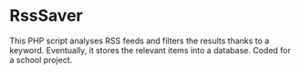 # RssSaver
This PHP script analyses RSS feeds and filters the results thanks to a keyword. Eventually, it stores the relevant items into a database. Coded for a school project.